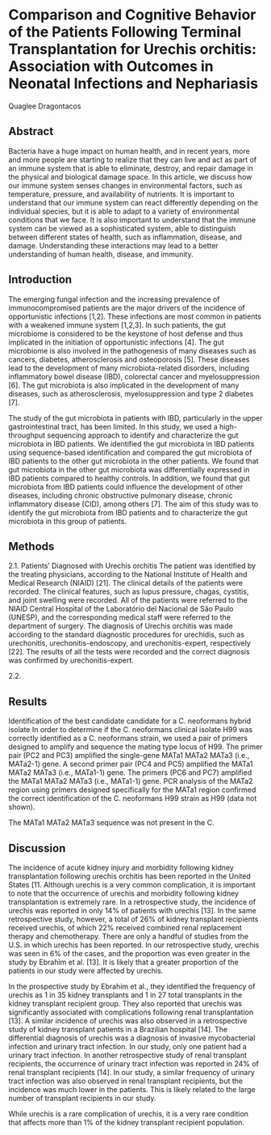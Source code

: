 # Comparison and Cognitive Behavior of the Patients Following Terminal Transplantation for Urechis orchitis: Association with Outcomes in Neonatal Infections and Nephariasis
Quaglee Dragontacos


## Abstract
Bacteria have a huge impact on human health, and in recent years, more and more people are starting to realize that they can live and act as part of an immune system that is able to eliminate, destroy, and repair damage in the physical and biological damage space. In this article, we discuss how our immune system senses changes in environmental factors, such as temperature, pressure, and availability of nutrients. It is important to understand that our immune system can react differently depending on the individual species, but it is able to adapt to a variety of environmental conditions that we face. It is also important to understand that the immune system can be viewed as a sophisticated system, able to distinguish between different states of health, such as inflammation, disease, and damage. Understanding these interactions may lead to a better understanding of human health, disease, and immunity.


## Introduction
The emerging fungal infection and the increasing prevalence of immunocompromised patients are the major drivers of the incidence of opportunistic infections [1,2]. These infections are most common in patients with a weakened immune system [1,2,3]. In such patients, the gut microbiome is considered to be the keystone of host defense and thus implicated in the initiation of opportunistic infections [4]. The gut microbiome is also involved in the pathogenesis of many diseases such as cancers, diabetes, atherosclerosis and osteoporosis [5]. These diseases lead to the development of many microbiota-related disorders, including inflammatory bowel disease (IBD), colorectal cancer and myelosuppression [6]. The gut microbiota is also implicated in the development of many diseases, such as atherosclerosis, myelosuppression and type 2 diabetes [7].

The study of the gut microbiota in patients with IBD, particularly in the upper gastrointestinal tract, has been limited. In this study, we used a high-throughput sequencing approach to identify and characterize the gut microbiota in IBD patients. We identified the gut microbiota in IBD patients using sequence-based identification and compared the gut microbiota of IBD patients to the other gut microbiota in the other patients. We found that gut microbiota in the other gut microbiota was differentially expressed in IBD patients compared to healthy controls. In addition, we found that gut microbiota from IBD patients could influence the development of other diseases, including chronic obstructive pulmonary disease, chronic inflammatory disease (CID), among others [7]. The aim of this study was to identify the gut microbiota from IBD patients and to characterize the gut microbiota in this group of patients.


## Methods
2.1. Patients’ Diagnosed with Urechis orchitis
The patient was identified by the treating physicians, according to the National Institute of Health and Medical Research (NIAID) [21]. The clinical details of the patients were recorded. The clinical features, such as lupus pressure, chagas, cystitis, and joint swelling were recorded. All of the patients were referred to the NIAID Central Hospital of the Laboratório del Nacional de São Paulo (UNESP), and the corresponding medical staff were referred to the department of surgery. The diagnosis of Urechis orchitis was made according to the standard diagnostic procedures for urechidis, such as urechonitis, urechonitis-endoscopy, and urechonitis-expert, respectively [22]. The results of all the tests were recorded and the correct diagnosis was confirmed by urechonitis-expert.

2.2.


## Results
Identification of the best candidate candidate for a C. neoformans hybrid isolate
In order to determine if the C. neoformans clinical isolate H99 was correctly identified as a C. neoformans strain, we used a pair of primers designed to amplify and sequence the mating type locus of H99. The primer pair (PC2 and PC3) amplified the single-gene MATa1 MATa2 MATa3 (i.e., MATa2-1) gene. A second primer pair (PC4 and PC5) amplified the MATa1 MATa2 MATa3 (i.e., MATa1-1) gene. The primers (PC6 and PC7) amplified the MATa1 MATa2 MATa3 (i.e., MATa1-1) gene. PCR analysis of the MATa2 region using primers designed specifically for the MATa1 region confirmed the correct identification of the C. neoformans H99 strain as H99 (data not shown).

The MATa1 MATa2 MATa3 sequence was not present in the C.


## Discussion
The incidence of acute kidney injury and morbidity following kidney transplantation following urechis orchitis has been reported in the United States [11. Although urechis is a very common complication, it is important to note that the occurrence of urechis and morbidity following kidney transplantation is extremely rare. In a retrospective study, the incidence of urechis was reported in only 14% of patients with urechis [13]. In the same retrospective study, however, a total of 26% of kidney transplant recipients received urechis, of which 22% received combined renal replacement therapy and chemotherapy. There are only a handful of studies from the U.S. in which urechis has been reported. In our retrospective study, urechis was seen in 6% of the cases, and the proportion was even greater in the study by Ebrahim et al. [13]. It is likely that a greater proportion of the patients in our study were affected by urechis.

In the prospective study by Ebrahim et al., they identified the frequency of urechis as 1 in 35 kidney transplants and 1 in 27 total transplants in the kidney transplant recipient group. They also reported that urechis was significantly associated with complications following renal transplantation [13]. A similar incidence of urechis was also observed in a retrospective study of kidney transplant patients in a Brazilian hospital [14]. The differential diagnosis of urechis was a diagnosis of invasive mycobacterial infection and urinary tract infection. In our study, only one patient had a urinary tract infection. In another retrospective study of renal transplant recipients, the occurrence of urinary tract infection was reported in 24% of renal transplant recipients [14]. In our study, a similar frequency of urinary tract infection was also observed in renal transplant recipients, but the incidence was much lower in the patients. This is likely related to the large number of transplant recipients in our study.

While urechis is a rare complication of urechis, it is a very rare condition that affects more than 1% of the kidney transplant recipient population.
